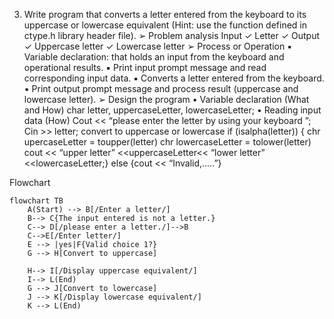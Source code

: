 3. Write program that converts a letter entered from the keyboard to its uppercase or 
lowercase equivalent (Hint: use the function defined in ctype.h library header file).
➢ Problem analysis
Input
✓ Letter 
✓
Output
✓ Uppercase letter
✓ Lowercase letter
➢ Process or Operation
▪ Variable declaration: that holds an input from the keyboard and operational results.
▪ Print input prompt message and read corresponding input data.
▪ Converts a letter entered from the keyboard.
▪ Print output prompt message and process result (uppercase and lowercase letter).
➢ Design the program
• Variable declaration (What and How)
char letter, uppercaseLetter, lowercaseLetter;
• Reading input data (How)
Cout << “please enter the letter by using your keyboard ”;
Cin >> letter;
convert to uppercase or lowercase
if (isalpha(letter)) { chr upercaseLetter = toupper(letter)
 chr lowercaseLetter = tolower(letter)
 cout << “upper letter” <<uppercaseLetter<< “lower letter” <<lowercaseLetter;} 
else {cout << “Invalid,…..”}



Flowchart 
```mermaid
flowchart TB
    A(Start) --> B[/Enter a letter/]
    B--> C{The input entered is not a letter.}
    C--> D[/please enter a letter./]-->B
    C-->E[/Enter letter/]
    E --> |yes|F{Valid choice 1?}
    G --> H[Convert to uppercase]

    H--> I[/Display uppercase equivalent/]
    I--> L(End)
    G --> J[Convert to lowercase]
    J --> K[/Display lowercase equivalent/]
    K --> L(End)
```
